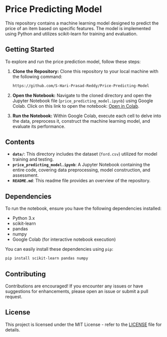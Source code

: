 # Price Predicting Model

This repository contains a machine learning model designed to predict the price of an item based on specific features. The model is implemented using Python and utilizes scikit-learn for training and evaluation.

## Getting Started

To explore and run the price prediction model, follow these steps:

1. **Clone the Repository:** Clone this repository to your local machine with the following command:

   ```bash
   https://github.com/S-Hari-Prasad-Reddy/Price-Predicting-Model
   ```

2. **Open the Notebook:** Navigate to the cloned directory and open the Jupyter Notebook file (`price_predicting_model.ipynb`) using Google Colab. Click on this link to open the notebook: [Open in Colab](https://colab.research.google.com/github/S-Hari-Prasad-Reddy/Price-Predicting-Model/blob/main/Price%20Predicting%20Model.ipynb).

3. **Run the Notebook:** Within Google Colab, execute each cell to delve into the data, preprocess it, construct the machine learning model, and evaluate its performance.

## Contents

- **`data/`**: This directory includes the dataset (`ford.csv`) utilized for model training and testing.
- **`price_predicting_model.ipynb`**: A Jupyter Notebook containing the entire code, covering data preprocessing, model construction, and assessment.
- **`README.md`**: This readme file provides an overview of the repository.

## Dependencies

To run the notebook, ensure you have the following dependencies installed:

- Python 3.x
- scikit-learn
- pandas
- numpy
- Google Colab (for interactive notebook execution)

You can easily install these dependencies using `pip`:

```bash
pip install scikit-learn pandas numpy
```

## Contributing

Contributions are encouraged! If you encounter any issues or have suggestions for enhancements, please open an issue or submit a pull request.

## License

This project is licensed under the MIT License - refer to the [LICENSE](LICENSE) file for details.
